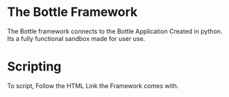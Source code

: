 # The Bottle Framework
The Bottle framework connects to the Bottle Application Created in python. Its a fully functional sandbox made for user use.


# Scripting 
To script, Follow the HTML Link the Framework comes with.
